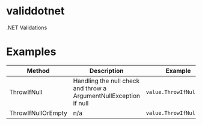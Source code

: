 # validdotnet
.NET Validations

# Examples

| Method | Description | Example |
| ------ | ----------- | ------- |
| ThrowIfNull | Handling the null check and throw a ArgumentNullException if null | `value.ThrowIfNull(...` |
| ThrowIfNullOrEmpty | n/a | `value.ThrowIfNull(...` |
